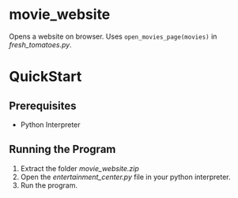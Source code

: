 # movie_website
Opens a website on browser. Uses `open_movies_page(movies)` in *fresh_tomatoes.py*.

# QuickStart

## Prerequisites
- Python Interpreter

## Running the Program
1. Extract the folder *movie_website.zip*
2. Open the *entertainment_center.py* file in your python interpreter.
3. Run the program.
